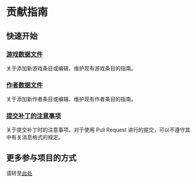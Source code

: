 # 贡献指南

## 快速开始

### [游戏数据文件](contribute_guide/game.zh-cn.md)

关于添加新游戏条目或编辑、维护现有游戏条目的指南。

### [作者数据文件](contribute_guide/author.zh-cn.md)

关于添加新作者条目或编辑、维护现有作者条目的指南。

### [提交补丁的注意事项](contribute_guide/patches-submitting.zh-cn.md)

关于提交补丁时的注意事项。对于使用 Pull Request 进行的提交，可以不遵守其中有关消息格式的规定。

## 更多参与项目的方式

请转至[此处](Get-Involved.zh-cn.md)
